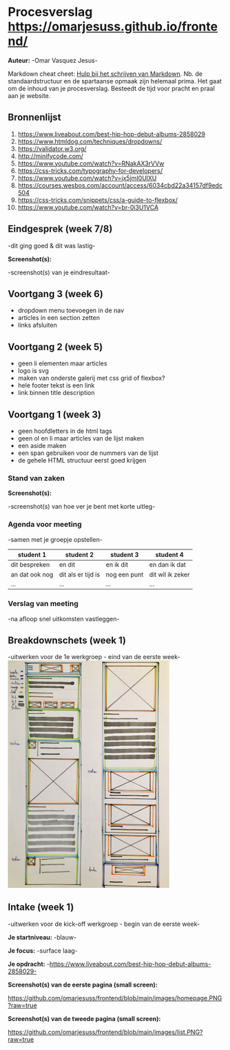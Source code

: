 # Procesverslag https://omarjesuss.github.io/frontend/
**Auteur:** -Omar Vasquez Jesus-

Markdown cheat cheet: [Hulp bij het schrijven van Markdown](https://github.com/adam-p/markdown-here/wiki/Markdown-Cheatsheet). Nb. de standaardstructuur en de spartaanse opmaak zijn helemaal prima. Het gaat om de inhoud van je procesverslag. Besteedt de tijd voor pracht en praal aan je website.



## Bronnenlijst
1. https://www.liveabout.com/best-hip-hop-debut-albums-2858029
2. https://www.htmldog.com/techniques/dropdowns/
3. https://validator.w3.org/
4. http://minifycode.com/
5. https://www.youtube.com/watch?v=RNakAX3rVVw
6. https://css-tricks.com/typography-for-developers/
7. https://www.youtube.com/watch?v=jx5jmI0UlXU
8. https://courses.wesbos.com/account/access/6034cbd22a34157df9edc504
9. https://css-tricks.com/snippets/css/a-guide-to-flexbox/
10. https://www.youtube.com/watch?v=br-0i3U1VCA



## Eindgesprek (week 7/8)

-dit ging goed & dit was lastig-

**Screenshot(s):**

-screenshot(s) van je eindresultaat-



## Voortgang 3 (week 6)

- dropdown menu toevoegen in de nav
- articles in een section zetten
- links afsluiten



## Voortgang 2 (week 5)

- geen li elementen maar articles
- logo is svg
- maken van onderste galerij met css grid of flexbox?
- hele footer tekst is een link
- link binnen title description



## Voortgang 1 (week 3)
- geen hoofdletters in de html tags
- geen ol en li maar articles van de lijst maken
- een aside maken
- een span gebruiken voor de nummers van de lijst
- de gehele HTML structuur eerst goed krijgen

### Stand van zaken

**Screenshot(s):**

-screenshot(s) van hoe ver je bent met korte uitleg-

### Agenda voor meeting

-samen met je groepje opstellen-

| student 1      | student 2          | student 3    | student 4        |
| ---            | ---                | ---          | ---              |
| dit bespreken  | en dit             | en ik dit    | en dan ik dat    |
| an dat ook nog | dit als er tijd is | nog een punt | dit wil ik zeker |
| ...            | ...                | ...          | ...              |

### Verslag van meeting

-na afloop snel uitkomsten vastleggen-



## Breakdownschets (week 1)

-uitwerken voor de 1e werkgroep - eind van de eerste week-
<img src="images/breakdown_schets_omar_vasquez.jpg" width="375px" alt="home">


## Intake (week 1)
-uitwerken voor de kick-off werkgroep - begin van de eerste week-

**Je startniveau:** -blauw-

**Je focus:** -surface laag-

**Je opdracht:** -https://www.liveabout.com/best-hip-hop-debut-albums-2858029-

**Screenshot(s) van de eerste pagina (small screen):**

https://github.com/omarjesuss/frontend/blob/main/images/homepage.PNG?raw=true

**Screenshot(s) van de tweede pagina (small screen):**

https://github.com/omarjesuss/frontend/blob/main/images/list.PNG?raw=true

